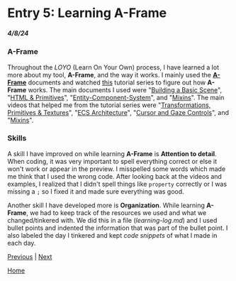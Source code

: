 # Entry 5: Learning A-Frame
##### 4/8/24

### A-Frame
Throughout the *LOYO* (Learn On Your Own) process, I have learned a lot more about my tool, **A-Frame**, and the way it works. I mainly used the [**A-Frame**](https://aframe.io/docs/1.5.0/introduction/) documents and watched [this](https://www.youtube.com/playlist?list=PLP3KjR1TMw7ekqC4o5gy0rR4odw7Jga84) tutorial series to figure out how **A-Frame** works. The main documents I used were "[Building a Basic Scene](https://aframe.io/docs/1.5.0/guides/building-a-basic-scene.html)", "[HTML & Primitives](https://aframe.io/docs/1.5.0/introduction/html-and-primitives.html)", "[Entity-Component-System](https://aframe.io/docs/1.5.0/introduction/entity-component-system.html)", and "[Mixins](https://aframe.io/docs/1.5.0/core/mixins.html)". The main videos that helped me from the tutorial series were "[Transformations, Primitives & Textures](https://www.youtube.com/watch?v=mETucqeOmXA&list=PLP3KjR1TMw7ekqC4o5gy0rR4odw7Jga84&index=2)", "[ECS Architecture](https://www.youtube.com/watch?v=qB8Ejh_QdpE)", "[Cursor and Gaze Controls](https://www.youtube.com/watch?v=r_pq9EuE-o0&list=PLP3KjR1TMw7ekqC4o5gy0rR4odw7Jga84&index=11)", and "[Mixins](https://www.youtube.com/watch?v=UjvvtIQwaqo&list=PLP3KjR1TMw7ekqC4o5gy0rR4odw7Jga84&index=11)".

### Skills
A skill I have improved on while learning **A-Frame** is **Attention to detail**. When coding, it was very important to spell everything correct or else it won't work or appear in the preview. I misspelled some words which made me think that I used the wrong code. After looking back at the videos and examples, I realized that I didn't spell things like `property` correctly or I was missing a `;` so I fixed it and made sure everything was good.

Another skill I have developed more is **Organization**. While learning **A-Frame**, we had to keep track of the resources we used and what we changed/tinkered with. We did this in a file (*learning-log.md*) and I used bullet points and indented the information that was part of the bullet point. I also labeled the day I tinkered and kept *code snippets* of what I made in each day.

[Previous](entry04.md) | [Next](entry06.md)

[Home](../README.md)
